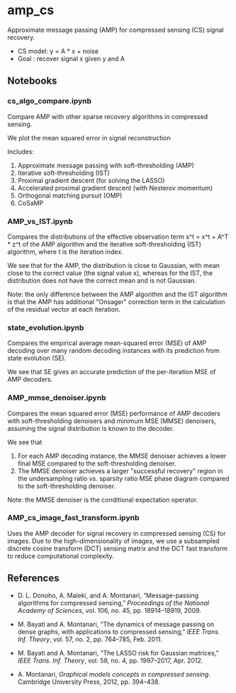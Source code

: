 # amp_cs
Approximate message passing (AMP) for compressed sensing (CS) signal recovery.
* CS model: y = A * x + noise
* Goal    : recover signal x given y and A

## Notebooks

### cs_algo_compare.ipynb
Compare AMP with other sparse recovery algorithms in compressed sensing.

We plot the mean squared error in signal reconstruction

Includes:
1. Approximate message passing with soft-thresholding (AMP)
2. Iterative soft-thresholding (IST)
3. Proximal gradient descent (for solving the LASSO)
4. Accelerated proximal gradient descent (with Nesterov momentum)
5. Orthogonal matching pursuit (OMP)
6. CoSaMP

### AMP_vs_IST.ipynb

Compares the distributions of the effective observation term s^t = x^t + A^T * z^t of the AMP algorithm and the iterative soft-thresholding (IST) algorithm, where t is the iteration index.

We see that for the AMP, the distribution is close to Gaussian, with mean close to the correct value (the signal value x), whereas for the IST, the distribution does not have the correct mean and is not Gaussian.

Note: the only difference between the AMP algorithm and the IST algorithm is that the AMP has additional "Onsager" correction term in the calculation of the residual vector at each iteration.

### state_evolution.ipynb

Compares the empirical average mean-squared error (MSE) of AMP decoding over many random decoding instances with its prediction from state evolution (SE).

We see that SE gives an accurate prediction of the per-iteration MSE of AMP decoders.

### AMP_mmse_denoiser.ipynb

Compares the mean squared error (MSE) performance of AMP decoders with soft-thresholding denoisers and minimum MSE (MMSE) denoisers, assuming the signal distribution is known to the decoder.

We see that 
1. For each AMP decoding instance, the MMSE denoiser achieves a lower final MSE compared to the soft-thresholding denoiser.
2. The MMSE denoiser achieves a larger "successful recovery" region in the undersampling ratio vs. sparsity ratio MSE phase diagram compared to the soft-thresholding denoiser.

Note: the MMSE denoiser is the conditional expectation operator.

### AMP_cs_image_fast_transform.ipynb

Uses the AMP decoder for signal recovery in compressed sensing (CS) for images. Due to the high-dimensionality of images, we use a subsampled discrete cosine transform (DCT) sensing matrix and the DCT fast transform to reduce computational complexity.

## References

* D. L. Donoho, A. Maleki, and A. Montanari, “Message-passing algorithms for compressed sensing,” *Proceedings of the National Academy of Sciences*, vol. 106, no. 45, pp. 18914–18919, 2009.

* M. Bayati and A. Montanari, “The dynamics of message passing on dense graphs, with applications to compressed sensing,” *IEEE Trans. Inf. Theory*, vol. 57, no. 2, pp. 764–785, Feb. 2011.

* M. Bayati and A. Montanari, “The LASSO risk for Gaussian matrices,” *IEEE Trans. Inf. Theory*, vol. 58, no. 4, pp. 1997–2017, Apr. 2012.

* A. Montanari, *Graphical models concepts in compressed sensing*. Cambridge University Press, 2012, pp. 394–438.
